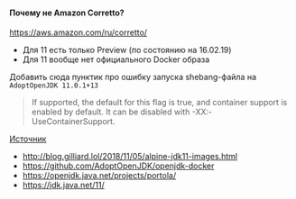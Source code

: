 #### Почему не Amazon Corretto?
https://aws.amazon.com/ru/corretto/
* Для 11 есть только Preview (по состоянию на 16.02.19)
* Для 11 вообще нет официального Docker образа

Добавить сюда пунктик про ошибку запуска shebang-файла на `AdoptOpenJDK 11.0.1+13`

> If supported, the default for this flag is true, and container support is enabled by default. It can be disabled with -XX:-UseContainerSupport.

[Источник](https://docs.oracle.com/en/java/javase/11/tools/java.html#GUID-3B1CE181-CD30-4178-9602-230B800D4FAE)

* http://blog.gilliard.lol/2018/11/05/alpine-jdk11-images.html
* https://github.com/AdoptOpenJDK/openjdk-docker
* https://openjdk.java.net/projects/portola/
* https://jdk.java.net/11/